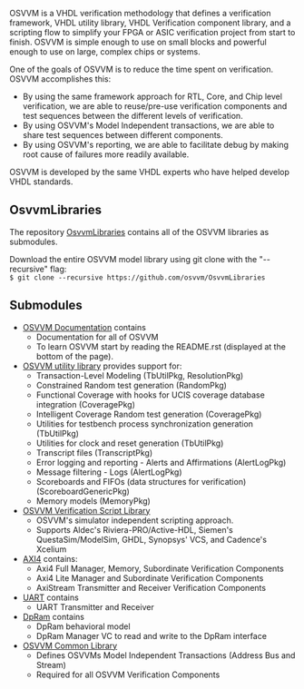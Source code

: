 OSVVM is a VHDL verification methodology that defines a 
verification framework, VHDL utility library, 
VHDL Verification component library, and a scripting flow 
to simplify your FPGA or ASIC verification project from start to finish.
OSVVM is simple enough to use on small blocks and powerful enough to 
use on large, complex chips or systems.

One of the goals of OSVVM is to reduce the time spent on verification. 
OSVVM accomplishes this: 
- By using the same framework approach for RTL, Core, and Chip level verification, 
we are able to reuse/pre-use verification components and test sequences between the different levels of verification.
- By using OSVVM's Model Independent transactions, we are able to share test sequences between different components.
- By using OSVVM's reporting, we are able to facilitate debug by making root cause of failures more readily available.

OSVVM is developed by the same VHDL experts who have helped develop VHDL standards.

## OsvvmLibraries
The repository [OsvvmLibraries](https://github.com/osvvm/OsvvmLibraries) 
contains all of the OSVVM libraries as submodules.   

Download the entire OSVVM model library using git clone with the "--recursive" flag:  
        `$ git clone --recursive https://github.com/osvvm/OsvvmLibraries`

## Submodules
- [OSVVM Documentation](https://github.com/OSVVM/Documentation) contains 
  - Documentation for all of OSVVM
  - To learn OSVVM start by reading the README.rst (displayed at the bottom of the page).
- [OSVVM utility library](https://github.com/osvvm/osvvm) provides support for: 
  - Transaction-Level Modeling (TbUtilPkg, ResolutionPkg)
  - Constrained Random test generation (RandomPkg)
  - Functional Coverage with hooks for UCIS coverage database integration (CoveragePkg)
  - Intelligent Coverage Random test generation  (CoveragePkg)
  - Utilities for testbench process synchronization generation (TbUtilPkg)
  - Utilities for clock and reset generation (TbUtilPkg)
  - Transcript files (TranscriptPkg)
  - Error logging and reporting - Alerts and Affirmations (AlertLogPkg)
  - Message filtering - Logs (AlertLogPkg)
  - Scoreboards and FIFOs (data structures for verification) (ScoreboardGenericPkg)
  - Memory models (MemoryPkg)
- [OSVVM Verification Script Library](https://github.com/osvvm/OSVVM-Scripts) 
  - OSVVM's simulator independent scripting approach.  
  - Supports Aldec's Riviera-PRO/Active-HDL, Siemen's QuestaSim/ModelSim, GHDL, Synopsys' VCS, and Cadence's Xcelium
- [AXI4](https://github.com/osvvm/AXI4) contains: 
  - Axi4 Full Manager, Memory, Subordinate Verification Components
  - Axi4 Lite Manager and Subordinate Verification Components
  - AxiStream Transmitter and Receiver Verification Components
- [UART](https://github.com/osvvm/UART) contains 
  - UART Transmitter and Receiver
- [DpRam](https://github.com/osvvm/DpRam) contains 
  - DpRam behavioral model 
  - DpRam Manager VC to read and write to the DpRam interface
- [OSVVM Common Library](https://github.com/osvvm/OSVVM-Common) 
  - Defines OSVVMs Model Independent Transactions (Address Bus and Stream)
  - Required for all OSVVM Verification Components
